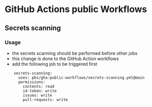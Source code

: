 # GitHub Actions public Workflows
## Secrets scanning
### Usage
- the secrets scanning should be performed before other jobs
- this change is done to the GitHub Action workflows
- add the following job to be triggered first
```
    secrets-scanning:
      uses: pbs/gha-public-workflows/secrets-scanning.yml@main
      permissions:
        contents: read
        id-token: write
        issues: write
        pull-requests: write
```
